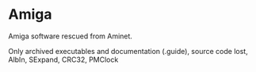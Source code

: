 # Amiga
Amiga software rescued from Aminet.

Only archived executables and documentation (.guide), source code lost,
AlbIn, SExpand, CRC32, PMClock

